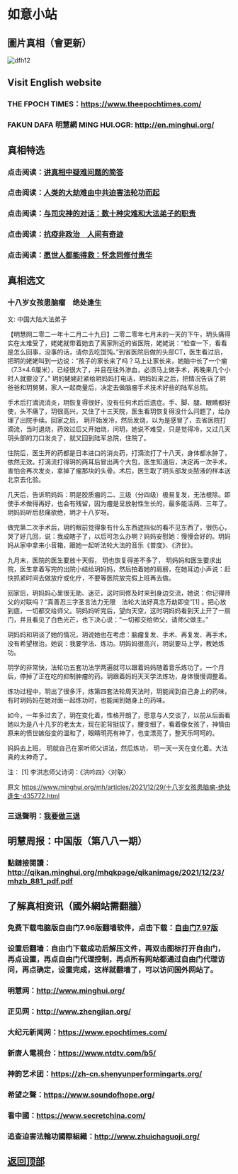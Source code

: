 # 如意小站

## 圖片真相（會更新）

![dfh12](https://user-images.githubusercontent.com/79625284/147458595-33e73b39-0fd0-494f-ba83-dc2b7c6230f2.jpg)

## Visit English website

### THE FPOCH TIMES：https://www.theepochtimes.com/

### FAKUN DAFA 明慧網 MING HUI.OGR: http://en.minghui.org/

## 真相特选

### 点击阅读：[讲真相中疑难问题的简答](https://github.com/pinhe91/jcxw3/tree/main)

### 点击阅读：[人类的大劫难由中共迫害法轮功而起](https://github.com/pinhe91/jcxw4/tree/main) 

### 点击阅读：[与司灾神的对话：数十种灾难和大法弟子的职责](https://github.com/pinhe91/jcxw1/tree/main) 

### 点击阅读：[抗疫非政治　人间有奇迹](https://github.com/pinhe91/jcxw2/tree/main) 

### 点击阅读：[愿世人都能得救：怀念同修付贵华](https://github.com/pinhe91/jcxw5/tree/main)

## 真相选文

### 十八岁女孩患脑瘤　绝处逢生

文: 中国大陆大法弟子 

【明慧网二零二一年十二月二十九日】二零二零年七月末的一天的下午，玥头痛得实在太难受了，姥姥就带着她去了离家附近的省医院，姥姥说：“检查一下，看看是怎么回事，没事的话，请你去吃馄饨。”到省医院后做的头部CT，医生看过后，把玥的姥姥叫到一边说：“孩子的家长来了吗？马上让家长来，她脑中长了一个瘤（7.3×4.6厘米），已经很大了，并且在往外渗血，必须马上做手术，再晚来几个小时人就要没了。”
玥的姥姥赶紧给玥妈妈打电话，玥妈妈来之后，把情况告诉了玥爸爸和玥舅舅，家人一起商量后，决定去做脑瘤手术技术好些的陆军总院。

手术后打滴流消炎，玥恢复得很好，没有任何术后后遗症。手、脚、腿、眼睛都好使，头不痛了，玥很高兴，又住了十三天院，医生看玥恢复得没什么问题了，给办理了出院手续。回家之后， 玥开始发冷，然后发烧，以为是感冒了，去省医院打滴流，当时退烧，药效过后又开始烧，问玥，她说不难受，只是觉得冷，又过几天玥头部的刀口发炎了，就又回到陆军总院，住院了。

住院后，医生开的药都是日本进口的消炎药，打滴流打了十八天，身体都水肿了，依然无效。打滴流打得玥的两耳后冒出两个大包，医生知道后，决定再一次手术，害怕会再次发炎，拿掉了瘤那块的头骨。术后，医生取了玥头部发炎脓液的样本送北京去化验。

几天后，告诉玥妈妈：玥是胶质瘤的二、三级（分四级）极易复发，无法根除。即使手术做得再好，也会有残留，因为瘤是呈放射性生长的，最多能活两、三年了。玥妈妈听后悲痛欲绝，玥才十八岁呀。

做完第二次手术后，玥的眼前觉得象有什么东西遮挡似的看不见东西了，很伤心，哭了好几回，说：我成瞎子了，以后可怎么办啊？妈妈安慰她：慢慢会好的。玥妈妈从家中拿来小音箱，跟她一起听法轮大法的音乐《普度》、《济世》。

九月末，医院的医生要放十天假， 玥也恢复得差不多了， 玥妈妈和医生要求出院，医生拿着写完的出院小结给玥妈妈，然后拍着她的肩膀，在她耳边小声说：赶快抓紧时间去做放疗或化疗，不要等医院放完假上班再去做。

回家后，玥妈妈心里很无助、迷茫，这时同修及时来到身边交流，她说：你记得师父的对联吗？“真善忍三字圣言法力无限　法轮大法好真念万劫即变”[1] 。把心放到底，一切都交给师父。玥妈妈听完后，望向天空，这时玥妈妈看到天上开了一扇门，并且看见了白色光芒，也下决心说：“一切都交给师父，请师父做主。”

玥妈妈和玥谈了她的情况，玥说她也在考虑：脑瘤复发、手术、再复发、再手术，没有希望根治。她说：我要学法、炼功。玥妈妈很高兴，玥说要马上学，教她炼功。

玥学的非常快，法轮功五套功法学两遍就可以跟着妈妈随着音乐炼功了。一个月后，停掉了正在吃的抑制肿瘤的药。玥跟着妈妈天天学法炼功，身体慢慢调整着。

炼功过程中，玥出了很多汗，炼第四套法轮周天法时，玥能闻到自己身上的药味，有时玥妈妈在她对面一起炼功时，也能闻到她身上的药味。

如今，一年多过去了，玥在变化着，性格开朗了，愿意与人交谈了，以前从后面看她以为是八十几岁的老太太，现在驼背挺拔了，腰变细了，看着像女孩了，神情由原来的愤世嫉俗变的温和了，眼睛明亮有神了，也变漂亮了，整天乐呵呵的。

妈妈去上班， 玥就自己在家听师父讲法，然后炼功， 玥一天一天在变化着。大法真的太神奇了。

注：
[1] 李洪志师父诗词：《洪吟四》〈对联〉

原文 https://www.minghui.org/mh/articles/2021/12/29/十八岁女孩患脑瘤-绝处逢生-435772.html

### 三退聲明：[我要做三退](https://tuidang.epochtimes.com/)

## 明慧周报：中国版（第八八一期）

### 點鏈接閱讀：http://qikan.minghui.org/mhqkpage/qikanimage/2021/12/23/mhzb_881_pdf.pdf

## 了解真相资讯（國外網站需翻牆）

### 免费下载电脑版自由门7.96版翻墙软件，点击下载：[自由门7.97版](https://github.com/pinhe91/tuiguang/files/6839679/fg797r.zip)

### 设置后翻墙：自由门下载成功后解压文件，再双击图标打开自由门，再点设置，再点自由门代理控制，再点所有网站都通过自由门代理访问，再点确定，设置完成，这样就翻墙了，可以访问国外网站了。

### 明慧网：http://www.minghui.org/

### 正见网：http://www.zhengjian.org/

### 大纪元新闻网：https://www.epochtimes.com/

### 新唐人電視台：https://www.ntdtv.com/b5/

### 神韵艺术团：https://zh-cn.shenyunperformingarts.org/

### 希望之聲：https://www.soundofhope.org/

### 看中國：https://www.secretchina.com/

### 追查迫害法輪功國際組織：http://www.zhuichaguoji.org/

## [返回顶部](https://git.io/Js3EY)
